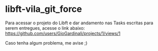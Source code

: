 # libft-vila_git_force

Para acessar o projeto do Libft e dar andamento nas Tasks escritas para serem entregues, acesse o link abaixo: 
https://github.com/users/GioGardinali/projects/1/views/1

Caso tenha algum problema, me avise ;)
